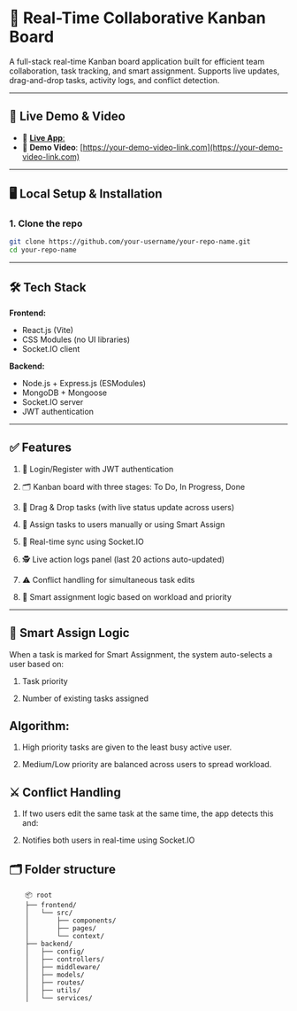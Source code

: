 # 🧠 Real-Time Collaborative Kanban Board

A full-stack real-time Kanban board application built for efficient team collaboration, task tracking, and smart assignment. Supports live updates, drag-and-drop tasks, activity logs, and conflict detection.

---

## 🚀 Live Demo & Video

- 🔗 [**Live App**:](https://real-time-collaborative-kanban-boar.vercel.app/login)
- 🎥 **Demo Video**: [https://your-demo-video-link.com](https://your-demo-video-link.com)

---

## 🖥️ Local Setup & Installation

### 1. Clone the repo
```bash
git clone https://github.com/your-username/your-repo-name.git
cd your-repo-name
```
---

## 🛠️ Tech Stack

**Frontend:**
- React.js (Vite)
- CSS Modules (no UI libraries)
- Socket.IO client

**Backend:**
- Node.js + Express.js (ESModules)
- MongoDB + Mongoose
- Socket.IO server
- JWT authentication

---

## ✅ Features

1. 🔐 Login/Register with JWT authentication

1. 🗂️ Kanban board with three stages: To Do, In Progress, Done

1. 🧲 Drag & Drop tasks (with live status update across users)

1. 👥 Assign tasks to users manually or using Smart Assign

1. 📡 Real-time sync using Socket.IO

1. 🕵️ Live action logs panel (last 20 actions auto-updated)

1. ⚠️ Conflict handling for simultaneous task edits

1. 🧠 Smart assignment logic based on workload and priority

---
## 🧠 Smart Assign Logic

When a task is marked for Smart Assignment, the system auto-selects a user based on:

1. Task priority

1. Number of existing tasks assigned

## Algorithm:
1. High priority tasks are given to the least busy active user.

1. Medium/Low priority are balanced across users to spread workload.

## ⚔️ Conflict Handling

1. If two users edit the same task at the same time, the app detects this and:

1. Notifies both users in real-time using Socket.IO

## 🗂️ Folder structure

        📦 root
        ├── frontend/
        │   └── src/
        │       ├── components/
        │       ├── pages/
        │       └── context/
        ├── backend/
        │   ├── config/
        │   ├── controllers/
        │   ├── middleware/
        │   ├── models/
        │   ├── routes/
        │   ├── utils/
        │   └── services/

